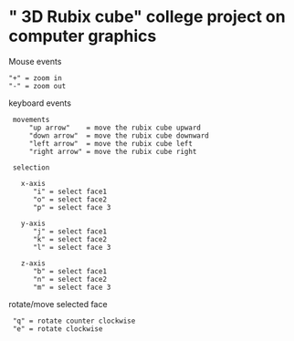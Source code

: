 #  " 3D Rubix cube" college project on computer graphics

Mouse events

    "+" = zoom in
    "-" = zoom out
    
keyboard events

     movements
         "up arrow"    = move the rubix cube upward
         "down arrow"  = move the rubix cube downward
         "left arrow"  = move the rubix cube left
         "right arrow" = move the rubix cube right
     
     selection
       
       x-axis
          "i" = select face1 
          "o" = select face2
          "p" = select face 3
          
       y-axis
          "j" = select face1 
          "k" = select face2
          "l" = select face 3
          
       z-axis
          "b" = select face1 
          "n" = select face2
          "m" = select face 3
         
 rotate/move selected face
 
     "q" = rotate counter clockwise
     "e" = rotate clockwise
     
     

